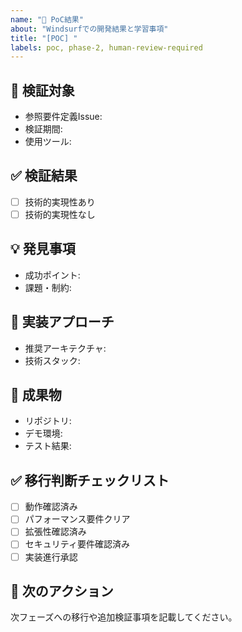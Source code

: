 ```yaml
---
name: "🧪 PoC結果"
about: "Windsurfでの開発結果と学習事項"
title: "[POC] "
labels: poc, phase-2, human-review-required
---
```


## 🧪 検証対象

- 参照要件定義Issue:
- 検証期間:
- 使用ツール:

## ✅ 検証結果

- [ ] 技術的実現性あり
- [ ] 技術的実現性なし

## 💡 発見事項

- 成功ポイント:
- 課題・制約:

## 📝 実装アプローチ

- 推奨アーキテクチャ:
- 技術スタック:

## 🔗 成果物

- リポジトリ:
- デモ環境:
- テスト結果:

## ✅ 移行判断チェックリスト

- [ ] 動作確認済み
- [ ] パフォーマンス要件クリア
- [ ] 拡張性確認済み
- [ ] セキュリティ要件確認済み
- [ ] 実装進行承認

## 🚀 次のアクション

次フェーズへの移行や追加検証事項を記載してください。
